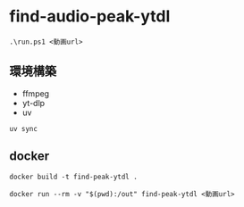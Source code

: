 # find-audio-peak-ytdl

```
.\run.ps1 <動画url>
```

## 環境構築

- ffmpeg
- yt-dlp
- uv

```
uv sync
```

## docker

```
docker build -t find-peak-ytdl .
```

```
docker run --rm -v "$(pwd):/out" find-peak-ytdl <動画url>
```
